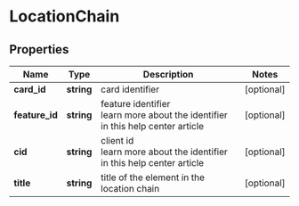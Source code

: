 # LocationChain

## Properties

| Name | Type | Description | Notes |
|------------ | ------------- | ------------- | -------------|
**card_id** | **string** | card identifier |[optional]|
**feature_id** | **string** | feature identifier<br>learn more about the identifier in this help center article |[optional]|
**cid** | **string** | client id<br>learn more about the identifier in this help center article |[optional]|
**title** | **string** | title of the element in the location chain |[optional]|